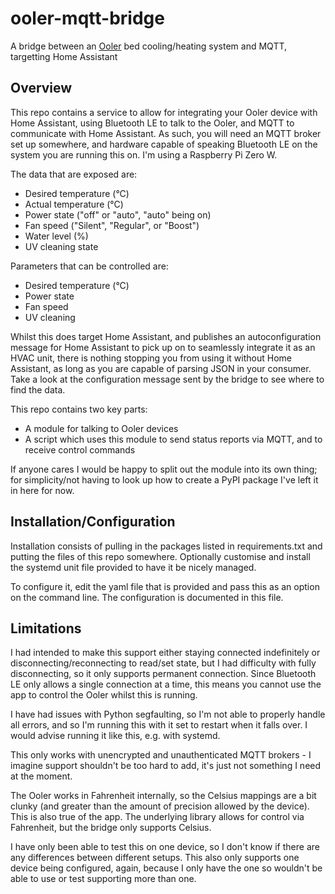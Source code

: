# ooler-mqtt-bridge
A bridge between an [Ooler](https://chilisleep.co.uk/products/ooler-sleep-system)
bed cooling/heating system and MQTT, targetting Home Assistant

## Overview
This repo contains a service to allow for integrating your Ooler device with
Home Assistant, using Bluetooth LE to talk to the Ooler, and MQTT to
communicate with Home Assistant. As such, you will need an MQTT broker set up
somewhere, and hardware capable of speaking Bluetooth LE on the system you are
running this on. I'm using a Raspberry Pi Zero W.

The data that are exposed are:
 * Desired temperature (°C)
 * Actual temperature (°C)
 * Power state ("off" or "auto", "auto" being on)
 * Fan speed ("Silent", "Regular", or "Boost")
 * Water level (%)
 * UV cleaning state

Parameters that can be controlled are:
 * Desired temperature (°C)
 * Power state
 * Fan speed
 * UV cleaning

Whilst this does target Home Assistant, and publishes an autoconfiguration
message for Home Assistant to pick up on to seamlessly integrate it as an HVAC
unit, there is nothing stopping you from using it without Home Assistant, as
long as you are capable of parsing JSON in your consumer. Take a look at the
configuration message sent by the bridge to see where to find the data.

This repo contains two key parts:
 * A module for talking to Ooler devices
 * A script which uses this module to send status reports via MQTT, and to
   receive control commands

If anyone cares I would be happy to split out the module into its own thing;
for simplicity/not having to look up how to create a PyPI package I've left it
in here for now.

## Installation/Configuration
Installation consists of pulling in the packages listed in requirements.txt and
putting the files of this repo somewhere. Optionally customise and install the
systemd unit file provided to have it be nicely managed.

To configure it, edit the yaml file that is provided and pass this as an option
on the command line. The configuration is documented in this file.

## Limitations
I had intended to make this support either staying connected indefinitely or
disconnecting/reconnecting to read/set state, but I had difficulty with fully
disconnecting, so it only supports permanent connection. Since Bluetooth LE 
only allows a single connection at a time, this means you cannot use the app
to control the Ooler whilst this is running.

I have had issues with Python segfaulting, so I'm not able to properly handle
all errors, and so I'm running this with it set to restart when it falls over.
I would advise running it like this, e.g. with systemd.

This only works with unencrypted and unauthenticated MQTT brokers - I imagine
support shouldn't be too hard to add, it's just not something I need at the
moment.

The Ooler works in Fahrenheit internally, so the Celsius mappings are a bit
clunky (and greater than the amount of precision allowed by the device). This
is also true of the app. The underlying library allows for control via
Fahrenheit, but the bridge only supports Celsius.

I have only been able to test this on one device, so I don't know if there are
any differences between different setups. This also only supports one device
being configured, again, because I only have the one so wouldn't be able to use
or test supporting more than one.
